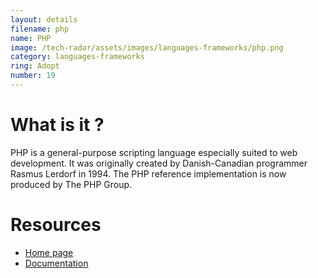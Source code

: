 ```yaml
---
layout: details
filename: php
name: PHP
image: /tech-radar/assets/images/languages-frameworks/php.png 
category: languages-frameworks
ring: Adopt
number: 19
---
```


# What is it ?
PHP is a general-purpose scripting language especially suited to web development. It was originally created by Danish-Canadian programmer Rasmus Lerdorf in 1994. The PHP reference implementation is now produced by The PHP Group.



# Resources
- [Home page](https://www.php.net/)
- [Documentation](https://www.php.net/docs.php)

